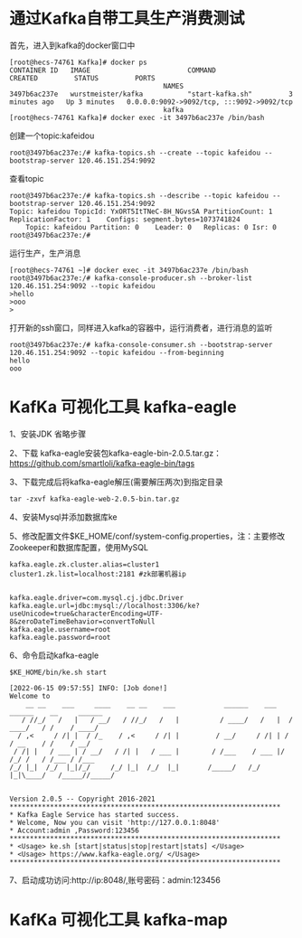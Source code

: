 
# 通过Kafka自带工具生产消费测试

首先，进入到kafka的docker窗口中
```
[root@hecs-74761 Kafka]# docker ps
CONTAINER ID   IMAGE                        COMMAND                  CREATED         STATUS         PORTS                                                                                          
                                      NAMES
3497b6ac237e   wurstmeister/kafka           "start-kafka.sh"         3 minutes ago   Up 3 minutes   0.0.0.0:9092->9092/tcp, :::9092->9092/tcp                                                      
                                      kafka
[root@hecs-74761 Kafka]# docker exec -it 3497b6ac237e /bin/bash

```

创建一个topic:kafeidou
```
root@3497b6ac237e:/# kafka-topics.sh --create --topic kafeidou --bootstrap-server 120.46.151.254:9092

```

查看topic
```
root@3497b6ac237e:/# kafka-topics.sh --describe --topic kafeidou --bootstrap-server 120.46.151.254:9092
Topic: kafeidou	TopicId: YxORT5ItTNeC-8H_NGvsSA	PartitionCount: 1	ReplicationFactor: 1	Configs: segment.bytes=1073741824
	Topic: kafeidou	Partition: 0	Leader: 0	Replicas: 0	Isr: 0
root@3497b6ac237e:/# 
```

运行生产，生产消息
```
[root@hecs-74761 ~]# docker exec -it 3497b6ac237e /bin/bash
root@3497b6ac237e:/# kafka-console-producer.sh --broker-list 120.46.151.254:9092 --topic kafeidou
>hello
>ooo
>
```

打开新的ssh窗口，同样进入kafka的容器中，运行消费者，进行消息的监听
```
root@3497b6ac237e:/# kafka-console-consumer.sh --bootstrap-server 120.46.151.254:9092 --topic kafeidou --from-beginning
hello
ooo

```

# KafKa 可视化工具 kafka-eagle

1、安装JDK 省略步骤

2、下载 kafka-eagle安装包kafka-eagle-bin-2.0.5.tar.gz：https://github.com/smartloli/kafka-eagle-bin/tags

3、下载完成后将kafka-eagle解压(需要解压两次)到指定目录
```
tar -zxvf kafka-eagle-web-2.0.5-bin.tar.gz
```

4、安装Mysql并添加数据库ke

5、修改配置文件$KE_HOME/conf/system-config.properties，注：主要修改Zookeeper和数据库配置，使用MySQL

```
kafka.eagle.zk.cluster.alias=cluster1
cluster1.zk.list=localhost:2181 #zk部署机器ip


kafka.eagle.driver=com.mysql.cj.jdbc.Driver
kafka.eagle.url=jdbc:mysql://localhost:3306/ke?useUnicode=true&characterEncoding=UTF-8&zeroDateTimeBehavior=convertToNull
kafka.eagle.username=root
kafka.eagle.password=root

```

6、命令启动kafka-eagle
```
$KE_HOME/bin/ke.sh start

[2022-06-15 09:57:55] INFO: [Job done!]
Welcome to
    __ __    ___     ____    __ __    ___            ______    ___    ______    __     ______
   / //_/   /   |   / __/   / //_/   /   |          / ____/   /   |  / ____/   / /    / ____/
  / ,<     / /| |  / /_    / ,<     / /| |         / __/     / /| | / / __    / /    / __/   
 / /| |   / ___ | / __/   / /| |   / ___ |        / /___    / ___ |/ /_/ /   / /___ / /___   
/_/ |_|  /_/  |_|/_/     /_/ |_|  /_/  |_|       /_____/   /_/  |_|\____/   /_____//_____/   
                                                                                             

Version 2.0.5 -- Copyright 2016-2021
*******************************************************************
* Kafka Eagle Service has started success.
* Welcome, Now you can visit 'http://127.0.0.1:8048'
* Account:admin ,Password:123456
*******************************************************************
* <Usage> ke.sh [start|status|stop|restart|stats] </Usage>
* <Usage> https://www.kafka-eagle.org/ </Usage>
*******************************************************************

```

7、启动成功访问:http://ip:8048/,账号密码：admin:123456


# KafKa 可视化工具 kafka-map
